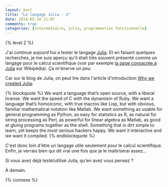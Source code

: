 ```yaml
---
layout: post
title: "Le langage Julia - 2"
date: 2014-05-10 21:07
comments: true
categories: [intermédiaire, julia, programmation fonctionnelle]
---
```


{% level 2 %}

J'ai continué aujourd'hui a tester le langage
[Julia](http://julialang.org/).
Et en faisant quelques recherches, je me suis aperçu qu'il était très
souvent présenté comme un langage pour le calcul scientifique (voir par
exemple [la page consacrée à Julia](http://fr.wikipedia.org/wiki/Julia_%28langage_de_programmation%29) sur Wikipédia). Ça m'énerve un peu.

<!-- more -->

Car sur le blog de Julia, on peut lire dans l'article d'introduction
[Why we created Julia](http://julialang.org/blog/2012/02/why-we-created-julia/):

{% blockquote %}
We want a language that’s open source, with a liberal license. We want the speed of C with the dynamism of Ruby. We want a language that’s homoiconic, with true macros like Lisp, but with obvious, familiar mathematical notation like Matlab. We want something as usable for general programming as Python, as easy for statistics as R, as natural for string processing as Perl, as powerful for linear algebra as Matlab, as good at gluing programs together as the shell. Something that is dirt simple to learn, yet keeps the most serious hackers happy. We want it interactive and we want it compiled.
{% endblockquote %}

C'est donc loin d'être un langage utile seulement pour le calcul scientifique.
Enfin, je verrais bien qui dit vrai une fois que je le maitriserai assez…

Si vous avez déjà testé/utilisé Julia, qu'en avez vous pensez ?

<script id='fb33k8u'>(function(i){var f,s=document.getElementById(i);f=document.createElement('iframe');f.src='//api.flattr.com/button/view/?uid=lkdjiin&url='+encodeURIComponent(document.URL);f.title='Flattr';f.height=62;f.width=55;f.style.borderWidth=0;s.parentNode.insertBefore(f,s);})('fb33k8u');</script>

À demain.

{% connexe %}

